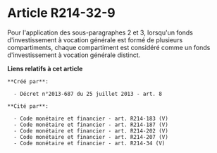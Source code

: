 # Article R214-32-9

Pour l'application des sous-paragraphes 2 et 3, lorsqu'un fonds d'investissement à vocation générale est formé de plusieurs
compartiments, chaque compartiment est considéré comme un fonds d'investissement à vocation générale distinct.

**Liens relatifs à cet article**

	**Créé par**:

	  - Décret n°2013-687 du 25 juillet 2013 - art. 8

	**Cité par**:

	  - Code monétaire et financier - art. R214-183 (V)
	  - Code monétaire et financier - art. R214-187 (V)
	  - Code monétaire et financier - art. R214-202 (V)
	  - Code monétaire et financier - art. R214-207 (V)
	  - Code monétaire et financier - art. R214-34 (V)

